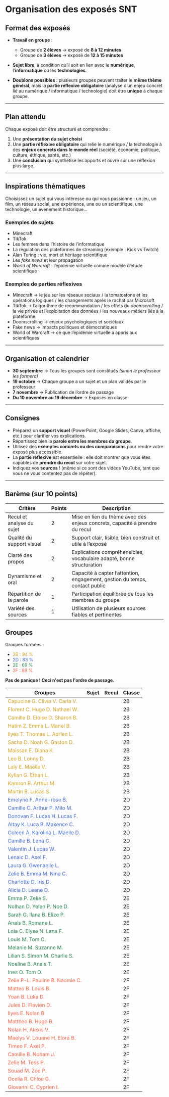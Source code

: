 # Organisation des exposés SNT

## Format des exposés
- **Travail en groupe** :  
  - Groupe de **2 élèves** → exposé de **8 à 12 minutes**  
  - Groupe de **3 élèves** → exposé de **12 à 15 minutes**  

- **Sujet libre**, à condition qu’il soit en lien avec le **numérique**, l’**informatique** ou les **technologies**.  

- **Doublons possibles** : plusieurs groupes peuvent traiter le **même thème général**, mais la **partie réflexive obligatoire** (analyse d’un enjeu concret lié au numérique / informatique / technologie) doit être **unique** à chaque groupe.  

---

## Plan attendu
Chaque exposé doit être structuré et comprendre :  
1. Une **présentation du sujet choisi**   
2. Une **partie réflexive obligatoire** qui relie le numérique / la technologie à des **enjeux concrets dans le monde réel** (société, économie, politique, culture, éthique, santé, etc.)  
3. Une **conclusion** qui synthétise les apports et ouvre sur une réflexion plus large.  

---

## Inspirations thématiques

Choisissez un sujet qui vous intéresse ou qui vous passionne : un jeu, un film, un réseau social, une expérience, une ou un scientifique, une technologie, un événement historique...  

### Exemples de sujets
- Minecraft  
- TikTok  
- Les femmes dans l’histoire de l’informatique  
- La régulation des plateformes de streaming (exemple : Kick vs Twitch)  
- Alan Turing : vie, mort et héritage scientifique  
- Les *fake news* et leur propagation  
- *World of Warcraft* : l’épidémie virtuelle comme modèle d’étude scientifique  

### Exemples de parties réflexives
- Minecraft → le jeu sur les réseaux sociaux / la tomatostone et les opérations logiques / les changements après le rachat par Microsoft  
- TikTok → l’algorithme de recommandation / les effets du *doomscrolling* / la vie privée et l’exploitation des données / les nouveaux métiers liés à la plateforme  
- Doomscrolling → enjeux psychologiques et sociétaux  
- Fake news → impacts politiques et démocratiques  
- World of Warcraft → ce que l’épidémie virtuelle a appris aux scientifiques  

---

## Organisation et calendrier
- **30 septembre** → Tous les groupes sont constitués *(sinon le professeur les formera)*  
- **19 octobre** → Chaque groupe a un sujet et un plan validés par le professeur  
- **7 novembre** → Publication de l’ordre de passage  
- **Du 10 novembre au 19 décembre** → Exposés en classe  

---

## Consignes
- Préparez un **support visuel** (PowerPoint, Google Slides, Canva, affiche, etc.) pour clarifier vos explications.  
- Répartissez bien la **parole entre les membres du groupe**.  
- Utilisez des **exemples concrets ou des comparaisons** pour rendre votre exposé plus accessible.  
- La **partie réflexive** est essentielle : elle doit montrer que vous êtes capables de **prendre du recul** sur votre sujet.  
- Indiquez vos **sources** ! (même si ce sont des vidéos YouTube, tant que vous ne vous contentez pas de répéter).  

---

## Barème (sur 10 points)

| Critère                   | Points | Description                                                                 |
|----------------------------|--------|-----------------------------------------------------------------------------|
| Recul et analyse du sujet  | 2      | Mise en lien du thème avec des enjeux concrets, capacité à prendre du recul |
| Qualité du support visuel  | 2      | Support clair, lisible, bien construit et utile à l’exposé                   |
| Clarté des propos          | 2      | Explications compréhensibles, vocabulaire adapté, bonne structuration       |
| Dynamisme et oral          | 2      | Capacité à capter l’attention, engagement, gestion du temps, contact public |
| Répartition de la parole   | 1      | Participation équilibrée de tous les membres du groupe                      |
| Variété des sources        | 1      | Utilisation de plusieurs sources fiables et pertinentes                     |

## Groupes  

Groupes formées :  
- <span style="color:goldenrod">2B : 94 %</span>  
- <span style="color:royalblue">2D : 83 %</span>  
- <span style="color:seagreen">2E : 69 %</span>  
- <span style="color:tomato">2F : 88 %</span>  

**Pas de panique ! Ceci n'est pas l'ordre de passage.**  

|Groupes|Sujet|Recul|Classe|
|--|--|--|--|
|<span style="color:goldenrod">Capucine G. Clivia V. Carla V.|||2B|
|<span style="color:goldenrod">Florent C. Hugo D. Nathael W.|||2B|
|<span style="color:goldenrod">Camille D. Eloise D. Sharon B.|||2B|
|<span style="color:goldenrod">Hatim Z. Emma L. Manel B.|||2B|
|<span style="color:goldenrod">Ilyes T. Thomas L. Adrien L.|||2B|
|<span style="color:goldenrod">Sacha D. Noah G. Gaston D.|||2B|
|<span style="color:goldenrod">Maissan E. Diana K.|||2B|
|<span style="color:goldenrod">Leo B. Lonny D.|||2B|
|<span style="color:goldenrod">Laly E. Maelle V.|||2B|
|<span style="color:goldenrod">Kylian G. Ethan L.|||2B|
|<span style="color:goldenrod">Kamron R. Arthur M.|||2B|
|<span style="color:goldenrod">Martin B. Lucas S.|||2B|
|<span style="color:royalblue">Emelyne F. Anne-rose B.|||2D|
|<span style="color:royalblue">Camille C. Arthur P. Milo M.|||2D|
|<span style="color:royalblue">Donovan F. Lucas H. Lucas F.|||2D|
|<span style="color:royalblue">Altay K. Luca B. Maxence C.|||2D|
|<span style="color:royalblue">Coleen A. Karolina L. Maelle D.|||2D|
|<span style="color:royalblue">Camille B. Lena C.|||2D|
|<span style="color:royalblue">Valentin J. Lucas W.|||2D|
|<span style="color:royalblue">Lenaic D. Axel F.|||2D|
|<span style="color:royalblue">Laura G. Gwenaelle L.|||2D|
|<span style="color:royalblue">Zelie B. Emma M. Nina C.|||2D|
|<span style="color:royalblue">Charlotte D. Iris D.|||2D|
|<span style="color:royalblue">Alicia D. Leane D.|||2D|
|<span style="color:seagreen">Emma P. Zelie S.|||2E|
|<span style="color:seagreen">Nolhan D. Yelen P. Noe D.|||2E|
|<span style="color:seagreen">Sarah G. Ilana B. Elize P.|||2E|
|<span style="color:seagreen">Anais B. Romane L.|||2E|
|<span style="color:seagreen">Lola C. Elyse N. Lana F.|||2E|
|<span style="color:seagreen">Louis M. Tom C.|||2E|
|<span style="color:seagreen">Melanie M. Suzanne M.|||2E|
|<span style="color:seagreen">Lilian S. Simon M. Charlie S.|||2E|
|<span style="color:seagreen">Noeline B. Anais T.|||2E|
|<span style="color:seagreen">Ines O. Tom O.|||2E|
|<span style="color:tomato">Zelie P-L. Pauline B. Naomie C.|||2F|
|<span style="color:tomato">Matteo B. Louis B.|||2F|
|<span style="color:tomato">Yoan B. Luka D.|||2F|
|<span style="color:tomato">Jules D. Flavien D.|||2F|
|<span style="color:tomato">Ilyes E. Nolan B|||2F|
|<span style="color:tomato">Mattheo B. Hugo B.|||2F|
|<span style="color:tomato">Nolan H. Alexis V.|||2F|
|<span style="color:tomato">Maelys V. Louane H. Elora B.|||2F|
|<span style="color:tomato">Timeo F. Axel P.|||2F|
|<span style="color:tomato">Camille B. Noham J.|||2F|
|<span style="color:tomato">Zelie M. Tess P.|||2F|
|<span style="color:tomato">Souad M. Zoe P.|||2F|
|<span style="color:tomato">Ocelia R. Chloe G.|||2F|
|<span style="color:tomato">Giovanni C. Cyprien l.|||2F|
